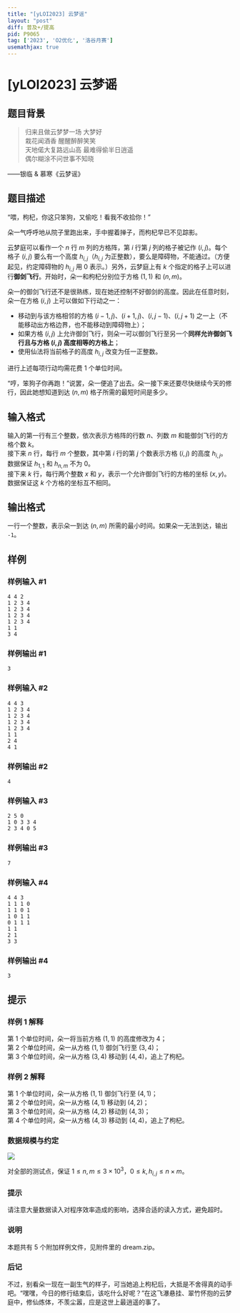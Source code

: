```yaml
---
title: "[yLOI2023] 云梦谣"
layout: "post"
diff: 普及+/提高
pid: P9065
tag: ['2023', 'O2优化', '洛谷月赛']
usemathjax: true
---
```


# [yLOI2023] 云梦谣
## 题目背景

> 归来且做云梦梦一场 大梦好  
> 栽花闻酒香 醒醒醉醉笑笑  
> 天地偌大复路远山高 最难得偷半日逍遥  
> 偶尔糊涂不问世事不知晓

——银临 & 慕寒《云梦谣》
## 题目描述

“喂，枸杞，你这只笨狗，又偷吃！看我不收拾你！”

朵一气呼呼地从院子里跑出来，手中握着掸子，而枸杞早已不见踪影。

云梦庭可以看作一个 $n$ 行 $m$ 列的方格阵，第 $i$ 行第 $j$ 列的格子被记作 $(i,j)$。每个格子 $(i,j)$ 要么有一个高度 $h_{i,j}$（$h_{i,j}$ 为正整数），要么是障碍物，不能通过。（方便起见，约定障碍物的 $h_{i,j}$ 用 $0$ 表示。）另外，云梦庭上有 $k$ 个指定的格子上可以进行**御剑飞行**。开始时，朵一和枸杞分别位于方格 $(1,1)$ 和 $(n,m)$。

朵一的御剑飞行还不是很熟练，现在她还控制不好御剑的高度。因此在任意时刻，朵一在方格 $(i,j)$ 上可以做如下行动之一：

- 移动到与该方格相邻的方格 $(i-1,j)$、$(i+1,j)$、$(i,j-1)$、$(i,j+1)$ 之一上（不能移动出方格边界，也不能移动到障碍物上）；
- 如果方格 $(i,j)$ 上允许御剑飞行，则朵一可以御剑飞行至另一个**同样允许御剑飞行且与方格 $(i,j)$ 高度相等的方格上**；
- 使用仙法将当前格子的高度 $h_{i,j}$ 改变为任一正整数。

进行上述每项行动均需花费 $1$ 个单位时间。

“哼，笨狗子你再跑！”说罢，朵一便追了出去。朵一接下来还要尽快继续今天的修行，因此她想知道到达 $(n,m)$ 格子所需的最短时间是多少。
## 输入格式

输入的第一行有三个整数，依次表示方格阵的行数 $n$、列数 $m$ 和能御剑飞行的方格个数 $k$。  
接下来 $n$ 行，每行 $m$ 个整数，其中第 $i$ 行的第 $j$ 个数表示方格 $(i,j)$ 的高度 $h_{i,j}$。数据保证 $h_{1,1}$ 和 $h_{n,m}$ 不为 $0$。  
接下来 $k$ 行，每行两个整数 $x$ 和 $y$，表示一个允许御剑飞行的方格的坐标 $(x, y)$。数据保证这 $k$ 个方格的坐标互不相同。
## 输出格式

一行一个整数，表示朵一到达 $(n,m)$ 所需的最小时间。如果朵一无法到达，输出 ```-1```。
## 样例

### 样例输入 #1
```
4 4 2
1 2 3 4
1 2 3 4
1 2 3 4
1 2 3 4
1 1
3 4
```
### 样例输出 #1
```
3
```
### 样例输入 #2
```
4 4 3
1 2 3 4
1 2 3 4
1 2 3 4
1 2 3 4
1 1
2 4
4 1
```
### 样例输出 #2
```
4
```
### 样例输入 #3
```
2 5 0
1 0 3 3 4
2 3 4 0 5
```
### 样例输出 #3
```
7
```
### 样例输入 #4
```
4 4 3
1 1 1 0
1 1 0 1
1 0 1 1
0 1 1 1
1 1
2 1
3 3
```
### 样例输出 #4
```
3
```
## 提示

### 样例 1 解释

第 $1$ 个单位时间，朵一将当前方格 $(1,1)$ 的高度修改为 $4$；  
第 $2$ 个单位时间，朵一从方格 $(1,1)$ 御剑飞行至 $(3,4)$；  
第 $3$ 个单位时间，朵一从方格 $(3,4)$ 移动到 $(4,4)$，追上了枸杞。

### 样例 2 解释

第 $1$ 个单位时间，朵一从方格 $(1,1)$ 御剑飞行至 $(4,1)$；  
第 $2$ 个单位时间，朵一从方格 $(4,1)$ 移动到 $(4,2)$；  
第 $3$ 个单位时间，朵一从方格 $(4,2)$ 移动到 $(4,3)$；  
第 $4$ 个单位时间，朵一从方格 $(4,3)$ 移动到 $(4,4)$，追上了枸杞。

### 数据规模与约定


![](https://cdn.luogu.com.cn/upload/image_hosting/f2epmv84.png)

对全部的测试点，保证 $1 \leq n, m \leq 3 \times 10^3$，$0 \leq k,h_{i,j} \leq n \times m$。
### 提示

请注意大量数据读入对程序效率造成的影响，选择合适的读入方式，避免超时。

### 说明

本题共有 5 个附加样例文件，见附件里的 dream.zip。

### 后记

不过，别看朵一现在一副生气的样子，可当她追上枸杞后，大抵是不舍得真的动手吧。“嘿嘿，今日的修行结束后，该吃什么好呢？”在这飞瀑悬挂、翠竹怀抱的云梦庭中，修仙炼体，不羡尘嚣，应是这世上最逍遥的事了。

